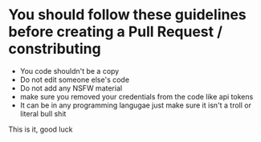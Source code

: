 # You should follow these guidelines before creating a Pull Request / constributing
- You code shouldn't be a copy
- Do not edit someone else's code
- Do not add any NSFW material
- make sure you removed your credentials from the code like api tokens
- It can be in any programming langugae just make sure it isn't a troll or literal bull shit

This is it, good luck

